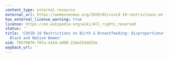 ```yaml
---
content_type: external-resource
external_url: https://womensenews.org/2020/03/covid-19-restrictions-on-birth-breastfeeding-disproportionately-harming-black-and-native-women/
has_external_license_warning: true
license: https://en.wikipedia.org/wiki/All_rights_reserved
status: ''
title: 'COVID-19 Restrictions on Birth & Breastfeeding: Disproportionately Harming
  Black and Native Women'
uid: 765f08f0-f07a-4164-a980-218a254dd25e
wayback_url: ''
---
```

